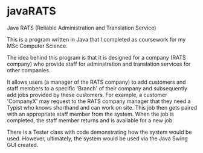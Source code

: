# javaRATS
Java RATS (Reliable Administration and Translation Service)

This is a program written in Java that I completed as coursework for my MSc Computer Science.

The idea behind this program is that it is designed for a company (RATS company) who provide staff for adminstration and translation services for other companies.

It allows users (a manager of the RATS company) to add customers and staff members to a specific 'Branch' of their company and subsequently add jobs provided by these customers. For example, a customer 'CompanyX' may request to the RATS company manager
that they need a Typist who knows shorthand and can work on site. This job then gets paired with an appropriate staff member from the system. When the job is completed, the staff member returns and is available for a new job.

There is a Tester class with code demonstrating how the system would be used. However, ultimately, the system would be used via the Java Swing GUI created.
